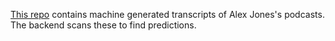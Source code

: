 [This repo](https://github.com/Fudge/infowars/tree/main) contains machine generated transcripts of Alex Jones's 
podcasts. The backend scans these to find predictions. 
